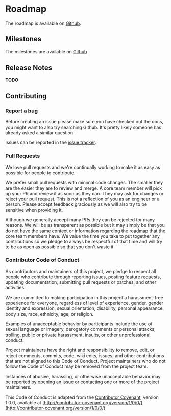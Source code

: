 # Roadmap

The roadmap is available on [Github](https://github.com/kalisio/krawler/projects/1).

## Milestones

The milestones are available on [Github](https://github.com/kalisio/krawler/milestones)

## Release Notes

**TODO**

## Contributing 

### Report a bug

Before creating an issue please make sure you have checked out the docs, you might want to also try searching Github. It's pretty likely someone has already asked a similar question.

Issues can be reported in the [issue tracker](https://github.com/kalisio/krawler/issues).

### Pull Requests

We love pull requests and we're continually working to make it as easy as possible for people to contribute.

We prefer small pull requests with minimal code changes. The smaller they are the easier they are to review and merge. A core team member will pick up your PR and review it as soon as they can. They may ask for changes or reject your pull request. This is not a reflection of you as an engineer or a person. Please accept feedback graciously as we will also try to be sensitive when providing it.

Although we generally accept many PRs they can be rejected for many reasons. We will be as transparent as possible but it may simply be that you do not have the same context or information regarding the roadmap that the core team members have. We value the time you take to put together any contributions so we pledge to always be respectful of that time and will try to be as open as possible so that you don't waste it.

### Contributor Code of Conduct

As contributors and maintainers of this project, we pledge to respect all people who contribute through reporting issues, posting feature requests, updating documentation, submitting pull requests or patches, and other activities.

We are committed to making participation in this project a harassment-free experience for everyone, regardless of level of experience, gender, gender identity and expression, sexual orientation, disability, personal appearance, body size, race, ethnicity, age, or religion.

Examples of unacceptable behavior by participants include the use of sexual language or imagery, derogatory comments or personal attacks, trolling, public or private harassment, insults, or other unprofessional conduct.

Project maintainers have the right and responsibility to remove, edit, or reject comments, commits, code, wiki edits, issues, and other contributions that are not aligned to this Code of Conduct. Project maintainers who do not follow the Code of Conduct may be removed from the project team.

Instances of abusive, harassing, or otherwise unacceptable behavior may be reported by opening an issue or contacting one or more of the project maintainers.

This Code of Conduct is adapted from the [Contributor Covenant](http://contributor-covenant.org), version 1.0.0, available at [http://contributor-covenant.org/version/1/0/0/](http://contributor-covenant.org/version/1/0/0/)